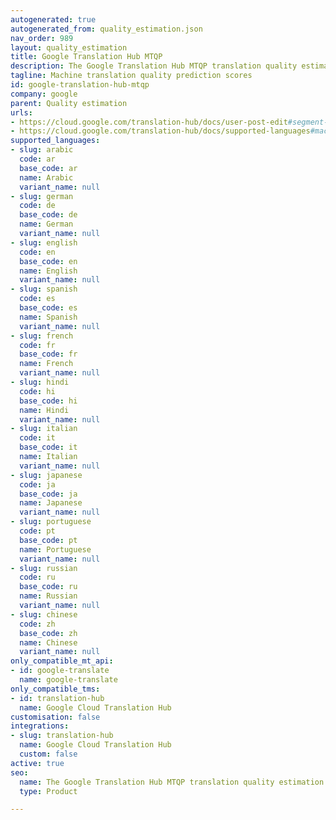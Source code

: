 ```yaml
---
autogenerated: true
autogenerated_from: quality_estimation.json
nav_order: 989
layout: quality_estimation
title: Google Translation Hub MTQP
description: The Google Translation Hub MTQP translation quality estimation API
tagline: Machine translation quality prediction scores
id: google-translation-hub-mtqp
company: google
parent: Quality estimation
urls:
- https://cloud.google.com/translation-hub/docs/user-post-edit#segment-details
- https://cloud.google.com/translation-hub/docs/supported-languages#machine_translation_quality_prediction_model
supported_languages:
- slug: arabic
  code: ar
  base_code: ar
  name: Arabic
  variant_name: null
- slug: german
  code: de
  base_code: de
  name: German
  variant_name: null
- slug: english
  code: en
  base_code: en
  name: English
  variant_name: null
- slug: spanish
  code: es
  base_code: es
  name: Spanish
  variant_name: null
- slug: french
  code: fr
  base_code: fr
  name: French
  variant_name: null
- slug: hindi
  code: hi
  base_code: hi
  name: Hindi
  variant_name: null
- slug: italian
  code: it
  base_code: it
  name: Italian
  variant_name: null
- slug: japanese
  code: ja
  base_code: ja
  name: Japanese
  variant_name: null
- slug: portuguese
  code: pt
  base_code: pt
  name: Portuguese
  variant_name: null
- slug: russian
  code: ru
  base_code: ru
  name: Russian
  variant_name: null
- slug: chinese
  code: zh
  base_code: zh
  name: Chinese
  variant_name: null
only_compatible_mt_api:
- id: google-translate
  name: google-translate
only_compatible_tms:
- id: translation-hub
  name: Google Cloud Translation Hub
customisation: false
integrations:
- slug: translation-hub
  name: Google Cloud Translation Hub
  custom: false
active: true
seo:
  name: The Google Translation Hub MTQP translation quality estimation API
  type: Product

---
```


